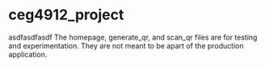 # ceg4912_project
asdfasdfasdf
The homepage, generate_qr, and scan_qr files are for testing and experimentation.
They are not meant to be apart of the production application.
